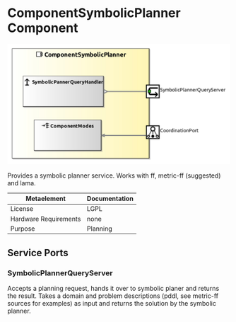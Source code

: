 <!--- This file is generated from the ComponentSymbolicPlanner.componentDocumentation model --->
<!--- do not modify this file manually as it will by automatically overwritten by the code generator, modify the model instead and re-generate this file --->

# ComponentSymbolicPlanner Component

![ComponentSymbolicPlanner-ComponentImage](model/ComponentSymbolicPlannerComponentDefinition.jpg)

Provides a symbolic planner service. Works with ff, metric-ff (suggested) and lama.

| Metaelement | Documentation |
|-------------|---------------|
| License | LGPL |
| Hardware Requirements | none |
| Purpose | Planning |



## Service Ports

### SymbolicPlannerQueryServer

Accepts a planning request, hands it over to symbolic planer and returns the result. 
		Takes a domain and problem descriptions (pddl, see metric-ff sources for examples) as input and returns the solution by the symbolic planner.


